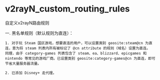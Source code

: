 # v2rayN_custom_routing_rules
自定义v2rayN路由规则

一. 黑名单规则（默认规则为直连）：
    
    1. 对于玩 Steam 国区游戏，想要直连的用户，可以设置类别 geosite:steam@cn 为直连，意为将 steam 列表内所有被标记了 @cn attribute 的规则（域名）设置为直连。
    同理，由于 category-games 列表包含了 steam、ea、blizzard、epicgames 和 nintendo 等常见的游戏厂商。已设置类别 geosite:category-games@cn 为直连，即可节省大量服务器流量。

    2. 已添加 Disney+ 走代理。    
